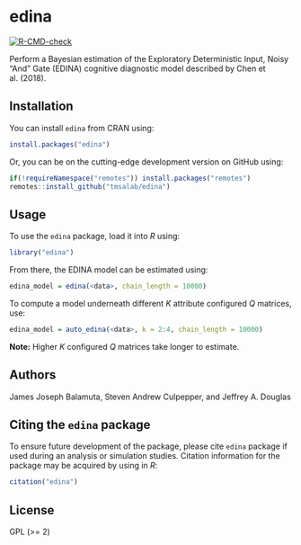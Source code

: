 

<!-- README.md is generated from README.qmd. Please edit that file -->

# edina

<!-- badges: start -->

[![R-CMD-check](https://github.com/tmsalab/edina/actions/workflows/R-CMD-check.yaml/badge.svg)](https://github.com/tmsalab/edina/actions/workflows/R-CMD-check.yaml)
<!-- badges: end -->

Perform a Bayesian estimation of the Exploratory Deterministic Input,
Noisy “And” Gate (EDINA) cognitive diagnostic model described by Chen et
al. (2018).

## Installation

You can install `edina` from CRAN using:

``` r
install.packages("edina")
```

Or, you can be on the cutting-edge development version on GitHub using:

``` r
if(!requireNamespace("remotes")) install.packages("remotes")
remotes::install_github("tmsalab/edina")
```

## Usage

To use the `edina` package, load it into *R* using:

``` r
library("edina")
```

From there, the EDINA model can be estimated using:

``` r
edina_model = edina(<data>, chain_length = 10000)
```

To compute a model underneath different *K* attribute configured *Q*
matrices, use:

``` r
edina_model = auto_edina(<data>, k = 2:4, chain_length = 10000)
```

**Note:** Higher *K* configured *Q* matrices take longer to estimate.

## Authors

James Joseph Balamuta, Steven Andrew Culpepper, and Jeffrey A. Douglas

## Citing the `edina` package

To ensure future development of the package, please cite `edina` package
if used during an analysis or simulation studies. Citation information
for the package may be acquired by using in *R*:

``` r
citation("edina")
```

## License

GPL (\>= 2)
